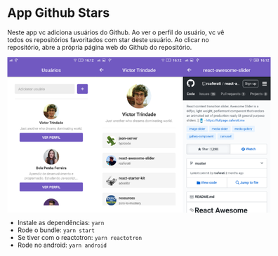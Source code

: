 # App Github Stars

Neste app vc adiciona usuários do Github. Ao ver o perfil do usuário, vc vê
todos os repositórios favoritados com star deste usuário. Ao clicar no
repositório, abre a própria página web do Github do repositório.

<div style="display: flex !important">
<img src="demo_images/main.png" width="200"/><span> </span>
<img src="demo_images/user.png" width="200"/><span> </span>
<img src="demo_images/repository.png" width="200"/>
</div>

- Instale as dependências: `yarn`
- Rode o bundle: `yarn start`
- Se tiver com o reactotron: `yarn reactotron`
- Rode no android: `yarn android`
